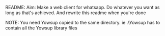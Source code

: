 README:
Aim: Make a web client for whatsapp. Do whatever you want as long as that's achieved. And rewrite this readme when you're done

NOTE: You need Yowsup copied to the same directory. ie .\Yowsup has to contain all the Yowsup library files